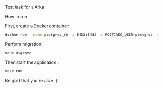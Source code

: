 Test task for a Arka

How to run

First, create a Docker container:

```sh
docker run --name postgres_db -p 5432:5432 -e POSTGRES_USER=postgres -e POSTGRES_PASSWORD=postgres -e POSTGRES_DB=test_db -d postgres
```

Perform migration:

```sh
make migrate
```

Then start the application::

```sh
make run
```

Be glad that you're alive.:)
